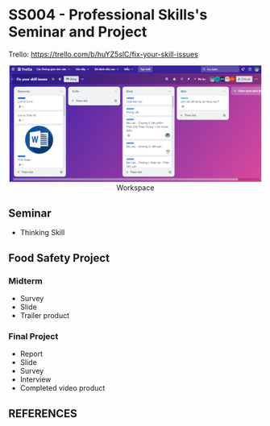 # SS004 - Professional Skills's Seminar and Project

Trello: https://trello.com/b/huYZ5slC/fix-your-skill-issues

<div align="center">
   <img src="Images/Trello_overview.png" alt="Trello Workspace"" width="500"/>
</div>

<div align="center">
   Workspace
</div>

## Seminar
+ Thinking Skill

## Food Safety Project
### Midterm
   + Survey
   + Slide
   + Trailer product

### Final Project
   + Report
   + Slide
   + Survey
   + Interview
   + Completed video product

## REFERENCES
